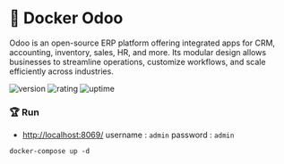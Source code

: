 # 🎉 Docker Odoo

Odoo is an open-source ERP platform offering integrated apps for CRM, accounting, inventory, sales, HR, and more. Its modular design allows businesses to streamline operations, customize workflows, and scale efficiently across industries.

![version](https://img.shields.io/badge/version-1.0-blue)
![rating](https://img.shields.io/badge/rating-★★★★★-yellow)
![uptime](https://img.shields.io/badge/uptime-100%25-brightgreen)

### 🏆 Run

- [http://localhost:8069/](http://localhost:8069/) username : `admin` password : `admin`

```shell
docker-compose up -d
```
